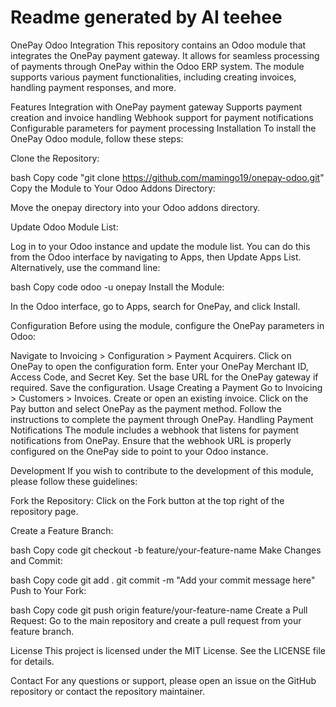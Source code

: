 # Readme generated by AI teehee

OnePay Odoo Integration
This repository contains an Odoo module that integrates the OnePay payment gateway. It allows for seamless processing of payments through OnePay within the Odoo ERP system. The module supports various payment functionalities, including creating invoices, handling payment responses, and more.

Features
Integration with OnePay payment gateway
Supports payment creation and invoice handling
Webhook support for payment notifications
Configurable parameters for payment processing
Installation
To install the OnePay Odoo module, follow these steps:

Clone the Repository:

bash
Copy code
"git clone https://github.com/mamingo19/onepay-odoo.git"
Copy the Module to Your Odoo Addons Directory:

Move the onepay directory into your Odoo addons directory.

Update Odoo Module List:

Log in to your Odoo instance and update the module list. You can do this from the Odoo interface by navigating to Apps, then Update Apps List. Alternatively, use the command line:

bash
Copy code
odoo -u onepay
Install the Module:

In the Odoo interface, go to Apps, search for OnePay, and click Install.

Configuration
Before using the module, configure the OnePay parameters in Odoo:

Navigate to Invoicing > Configuration > Payment Acquirers.
Click on OnePay to open the configuration form.
Enter your OnePay Merchant ID, Access Code, and Secret Key.
Set the base URL for the OnePay gateway if required.
Save the configuration.
Usage
Creating a Payment
Go to Invoicing > Customers > Invoices.
Create or open an existing invoice.
Click on the Pay button and select OnePay as the payment method.
Follow the instructions to complete the payment through OnePay.
Handling Payment Notifications
The module includes a webhook that listens for payment notifications from OnePay. Ensure that the webhook URL is properly configured on the OnePay side to point to your Odoo instance.

Development
If you wish to contribute to the development of this module, please follow these guidelines:

Fork the Repository:
Click on the Fork button at the top right of the repository page.

Create a Feature Branch:

bash
Copy code
git checkout -b feature/your-feature-name
Make Changes and Commit:

bash
Copy code
git add .
git commit -m "Add your commit message here"
Push to Your Fork:

bash
Copy code
git push origin feature/your-feature-name
Create a Pull Request:
Go to the main repository and create a pull request from your feature branch.

License
This project is licensed under the MIT License. See the LICENSE file for details.

Contact
For any questions or support, please open an issue on the GitHub repository or contact the repository maintainer.
